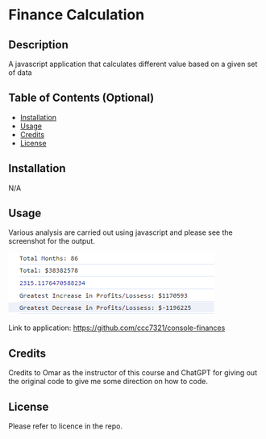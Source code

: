 # Finance Calculation

## Description 

A javascript application that calculates different value based on a given set of data

## Table of Contents (Optional)

* [Installation](#installation)
* [Usage](#usage)
* [Credits](#credits)
* [License](#license)


## Installation

N/A

## Usage 

Various analysis are carried out using javascript and please see the screenshot for the output.


![Screenshot of first page of website](assets/images/IMG1234.png)


Link to application: https://github.com/ccc7321/console-finances


## Credits

Credits to Omar as the instructor of this course and ChatGPT for giving out the original code to give me some direction on how to code.

## License

Please refer to licence in the repo.

